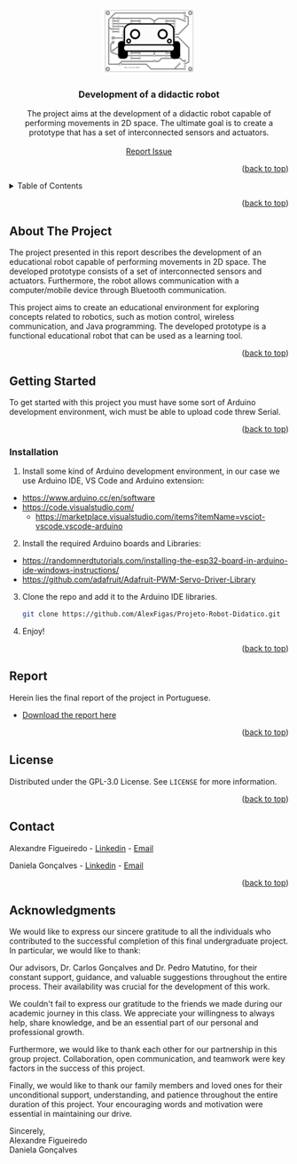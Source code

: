 <a name="readme-top"></a>

<!-- PROJECT LOGO -->
<br />
<div align="center">
    <img src="assets/logo.png" alt="Logo" height="120">
  </a>

  <h3 align="center">Development of a didactic robot</h3>

  <p align="center">
  The project aims at the development of a didactic robot capable of performing movements in 2D space. The ultimate goal is to create a prototype that has a set of interconnected sensors and actuators. 
    <br />
    <br />
    <a href="https://github.com/AlexFigas/Projeto-Robot-Didatico/issues">Report Issue</a>
  </p>
</div>

<p align="right">(<a href="#readme-top">back to top</a>)</p>

<!-- TABLE OF CONTENTS -->
<details>
  <summary>Table of Contents</summary>
  <ol>
    <li>
      <a href="#about-the-project">About The Project</a>
    </li>
    <li>
      <a href="#getting-started">Getting Started</a>
      <ul>
        <li><a href="#installation">Installation</a></li>
      </ul>
    </li>
    <li><a href="#report">Report</a></li>
    <li><a href="#license">License</a></li>
    <li><a href="#contact">Contact</a></li>
    <li><a href="#acknowledgments">Acknowledgments</a></li>
  </ol>
</details>

<p align="right">(<a href="#readme-top">back to top</a>)</p>

<!-- ABOUT THE PROJECT -->
## About The Project

The project presented in this report describes the development of an educational robot capable of performing movements in 2D space. The developed prototype consists of a set of interconnected sensors and actuators. Furthermore, the robot allows communication with a computer/mobile device through Bluetooth communication.

This project aims to create an educational environment for exploring concepts related to robotics, such as motion control, wireless communication, and Java programming. The developed prototype is a functional educational robot that can be used as a learning tool.

<p align="right">(<a href="#readme-top">back to top</a>)</p>

<!-- GETTING STARTED -->
## Getting Started

To get started with this project you must have some sort of Arduino development environment, wich must be able to upload code threw Serial.

<p align="right">(<a href="#readme-top">back to top</a>)</p>

### Installation

1. Install some kind of Arduino development environment, in our case we use Arduino IDE, VS Code and Arduino extension:
* https://www.arduino.cc/en/software
* https://code.visualstudio.com/
    * https://marketplace.visualstudio.com/items?itemName=vsciot-vscode.vscode-arduino

2. Install the required Arduino boards and Libraries:
* https://randomnerdtutorials.com/installing-the-esp32-board-in-arduino-ide-windows-instructions/ 
* https://github.com/adafruit/Adafruit-PWM-Servo-Driver-Library

3. Clone the repo and add it to the Arduino IDE libraries.
    ```sh
    git clone https://github.com/AlexFigas/Projeto-Robot-Didatico.git
    ```
4. Enjoy!

<p align="right">(<a href="#readme-top">back to top</a>)</p>

<!-- REPORT -->
## Report

Herein lies the final report of the project in Portuguese.

* [Download the report here](docs/report.pdf)

<p align="right">(<a href="#readme-top">back to top</a>)</p>

<!-- LICENSE -->
## License

Distributed under the  GPL-3.0 License. See `LICENSE` for more information.

<p align="right">(<a href="#readme-top">back to top</a>)</p>

<!-- CONTACT -->
## Contact

Alexandre Figueiredo - [Linkedin](https://www.linkedin.com/in/alexfigas/) - [Email](mailto:alexfigas11@gmail.com)

Daniela Gonçalves - [Linkedin](https://www.linkedin.com/in/danielafilipagoncalves/) - [Email](mailto:danielagoncalves2000@hotmail.com)

<p align="right">(<a href="#readme-top">back to top</a>)</p>

<!-- ACKNOWLEDGMENTS -->
## Acknowledgments

We would like to express our sincere gratitude to all the individuals who contributed to the successful completion of this final undergraduate project. In particular, we would like to thank:

Our advisors, Dr. Carlos Gonçalves and Dr. Pedro Matutino, for their constant support, guidance, and valuable suggestions throughout the entire process. Their availability was crucial for the development of this work.

We couldn't fail to express our gratitude to the friends we made during our academic journey in this class. We appreciate your willingness to always help, share knowledge, and be an essential part of our personal and professional growth.

Furthermore, we would like to thank each other for our partnership in this group project. Collaboration, open communication, and teamwork were key factors in the success of this project.

Finally, we would like to thank our family members and loved ones for their unconditional support, understanding, and patience throughout the entire duration of this project. Your encouraging words and motivation were essential in maintaining our drive.

Sincerely,\
Alexandre Figueiredo\
Daniela Gonçalves
